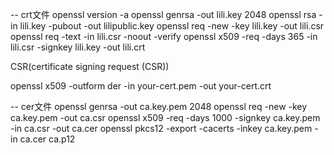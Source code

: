 -- crt文件
openssl version -a
openssl genrsa -out lili.key 2048
openssl rsa -in lili.key -pubout -out lilipublic.key
openssl req -new -key lili.key -out lili.csr
openssl req -text -in lili.csr -noout -verify
openssl x509 -req -days 365 -in lili.csr -signkey lili.key -out lili.crt

CSR(certificate signing request (CSR))

openssl x509 -outform der -in your-cert.pem -out your-cert.crt


-- cer文件
openssl genrsa -out ca.key.pem 2048
openssl req -new -key ca.key.pem -out ca.csr
openssl x509 -req -days 1000 -signkey ca.key.pem -in ca.csr -out ca.cer
openssl pkcs12  -export -cacerts -inkey ca.key.pem -in ca.cer ca.p12